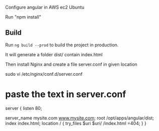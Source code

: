Configure angular in AWS ec2 Ubuntu

Run "npm install"

## Build

Run `ng build --prod` to build the project in production. 

It will generate a folder dist/ contain index.html 


Then install Nginx and create a file server.conf in given location

sudo vi /etc/nginx/conf.d/server.conf

# paste the text in server.conf

server {
  listen 80;

  server_name mysite.com www.mysite.com;
  root /opt/apps/angular/dist;
  index index.html;
   location / {
        try_files $uri $uri/ /index.html =404;
  }
}







